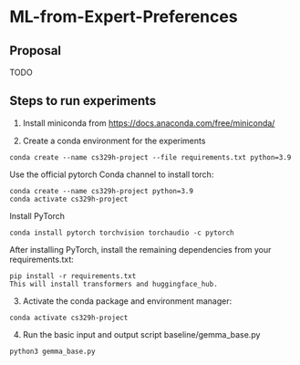 # ML-from-Expert-Preferences

## Proposal

TODO

## Steps to run experiments

1) Install miniconda from https://docs.anaconda.com/free/miniconda/

2) Create a conda environment for the experiments
```
conda create --name cs329h-project --file requirements.txt python=3.9
```

Use the official pytorch Conda channel to install torch:

```
conda create --name cs329h-project python=3.9
conda activate cs329h-project
```

Install PyTorch
```
conda install pytorch torchvision torchaudio -c pytorch
```

After installing PyTorch, install the remaining dependencies from your requirements.txt:
```
pip install -r requirements.txt
This will install transformers and huggingface_hub.
```

3) Activate the conda package and environment manager:
```
conda activate cs329h-project
```

4) Run the basic input and output script baseline/gemma_base.py
```
python3 gemma_base.py
```
